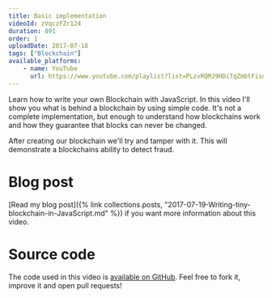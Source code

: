 ```yaml
---
title: Basic implementation
videoId: zVqczFZr124
duration: 891
order: 1
uploadDate: 2017-07-18
tags: ["Blockchain"]
available_platforms:
    - name: YouTube
      url: https://www.youtube.com/playlist?list=PLzvRQMJ9HDiTqZmbtFisdXFxul5k0F-Q4
---
```


Learn how to write your own Blockchain with JavaScript. In this video I'll show you what is behind a blockchain by using simple code. It's not a complete implementation, but enough to understand how blockchains work and how they guarantee that blocks can never be changed.

After creating our blockchain we'll try and tamper with it. This will demonstrate a blockchains ability to detect fraud.

# Blog post

[Read my blog post]({% link collections.posts, "2017-07-19-Writing-tiny-blockchain-in-JavaScript.md" %}) if you want more information about this video.

# Source code

The code used in this video is [available on GitHub](https://github.com/SavjeeTutorials/SavjeeCoin). Feel free to fork it, improve it and open pull requests!
